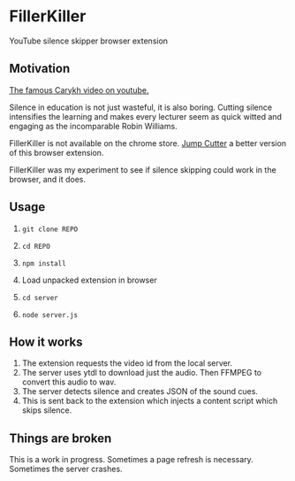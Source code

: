 # FillerKiller

YouTube silence skipper browser extension

## Motivation

[The famous Carykh video on youtube.](https://www.youtube.com/watch?v=DQ8orIurGxw)

Silence in education is not just wasteful, it is also boring. Cutting silence intensifies the learning and makes every lecturer seem as quick witted and engaging as the incomparable Robin Williams.

FillerKiller is not available on the chrome store. [Jump Cutter](https://chrome.google.com/webstore/detail/jump-cutter/lmppdpldfpfdlipofacekcfleacbbncp) a better version of this browser extension.

FillerKiller was my experiment to see if silence skipping could work in the browser, and it does.

## Usage

1. `git clone REPO`

1. `cd REPO`

1. `npm install`

1. Load unpacked extension in browser

1. `cd server`

1. `node server.js`

## How it works

1. The extension requests the video id from the local server.
1. The server uses ytdl to download just the audio. Then FFMPEG to convert this audio to wav.
1. The server detects silence and creates JSON of the sound cues.
1. This is sent back to the extension which injects a content script which skips silence.

## Things are broken

This is a work in progress. Sometimes a page refresh is necessary. Sometimes the server crashes.
